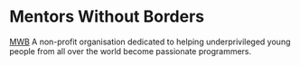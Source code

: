 # Mentors Without Borders 
[MWB](https://www.mentorswithoutborders.net/)
A non-profit organisation dedicated to helping underprivileged young people from all over the world become passionate programmers. 

